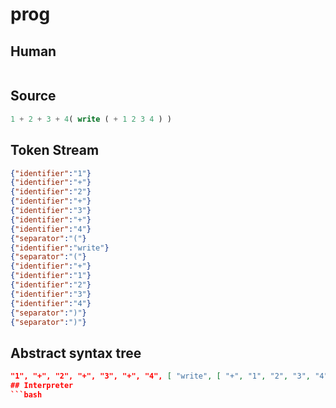 # prog
## Human
```

```
## Source
```lisp
1 + 2 + 3 + 4( write ( + 1 2 3 4 ) ) 
```
## Token Stream
```json
{"identifier":"1"}
{"identifier":"+"}
{"identifier":"2"}
{"identifier":"+"}
{"identifier":"3"}
{"identifier":"+"}
{"identifier":"4"}
{"separator":"("}
{"identifier":"write"}
{"separator":"("}
{"identifier":"+"}
{"identifier":"1"}
{"identifier":"2"}
{"identifier":"3"}
{"identifier":"4"}
{"separator":")"}
{"separator":")"}
```
## Abstract syntax tree
```json
"1", "+", "2", "+", "3", "+", "4", [ "write", [ "+", "1", "2", "3", "4" ] ]```
## Interpreter
```bash
```